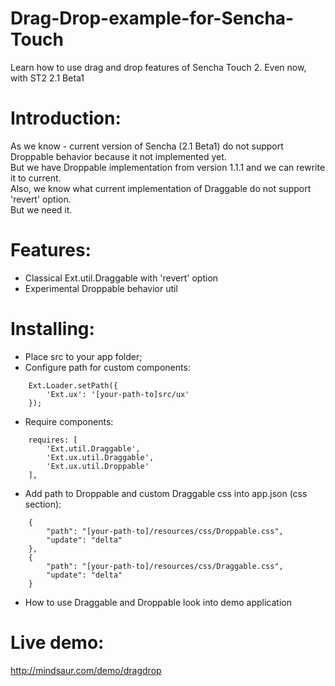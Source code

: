Drag-Drop-example-for-Sencha-Touch
==================================

Learn how to use drag and drop features of Sencha Touch 2. Even now, with ST2 2.1 Beta1

Introduction:
=============
As we know - current version of Sencha (2.1 Beta1) do not support Droppable behavior because it not implemented yet.  
But we have Droppable implementation from version 1.1.1 and we can rewrite it to current.  
Also, we know what current implementation of Draggable do not support 'revert' option.  
But we need it.


Features:
=========
- Classical Ext.util.Draggable with 'revert' option
- Experimental Droppable behavior util


Installing:
===========
- Place src to your app folder;
- Configure path for custom components: 
<!-- language: lang-js -->
        
        Ext.Loader.setPath({
            'Ext.ux': '[your-path-to]src/ux'
        });
- Require components:
<!-- language: lang-js -->
        
        requires: [
            'Ext.util.Draggable',
            'Ext.ux.util.Draggable',
            'Ext.ux.util.Droppable'
        ],
- Add path to Droppable and custom Draggable css into app.json (css section):
<!-- language: lang-js -->
        
        {
            "path": "[your-path-to]/resources/css/Droppable.css",
            "update": "delta"
        },
        {
            "path": "[your-path-to]/resources/css/Draggable.css",
            "update": "delta"
        }
- How to use Draggable and Droppable look into demo application  


Live demo: 
==========
http://mindsaur.com/demo/dragdrop